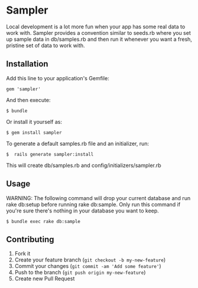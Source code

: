 # Sampler

Local development is a lot more fun when your app has some real data to work with. Sampler provides a convention similar to seeds.rb where you set up sample data in db/samples.rb and then run it whenever you want a fresh, pristine set of data to work with.

## Installation

Add this line to your application's Gemfile:

    gem 'sampler'

And then execute:

    $ bundle

Or install it yourself as:

    $ gem install sampler
  
To generate a default samples.rb file and an initializer, run:

    $  rails generate sampler:install

This will create db/samples.rb and config/initializers/sampler.rb

## Usage

WARNING: The following command will drop your current database and
run rake db:setup before running rake db:sample. Only run this command
if you're sure there's nothing in your database you want to keep.

    $ bundle exec rake db:sample

## Contributing

1. Fork it
2. Create your feature branch (`git checkout -b my-new-feature`)
3. Commit your changes (`git commit -am 'Add some feature'`)
4. Push to the branch (`git push origin my-new-feature`)
5. Create new Pull Request

